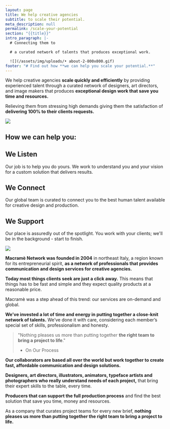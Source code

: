 ```yaml
---
layout: page
title: We help creative agencies
subtitle: to scale their potential.
meta_description: null
permalink: /scale-your-potential
section: "{{title}}"
intro_paragraph: |-
  # Connecting them to

  # a curated network of talents that produces exceptional work.

  ![](/assets/img/uploads/• about-2-800x800.gif)
footer: "# Find out how **we can help you scale your potential.**"
---
```

We help creative agencies **scale quickly and efficiently** by providing experienced talent through a curated network of designers, art directors, and image makers that produces **exceptional design work that save you time and resources.**

Relieving them from stressing high demands giving them the satisfaction of **delivering 100% to their clients requests.**

![](/assets/img/uploads/• about-3-800x800.gif)

## How we can help you:

## **We Listen**
Our job is to help you do yours. We work to understand you and your vision for a custom solution that delivers results.

## **We Connect**
Our global team is curated to connect you to the best human talent available for creative design and production.

## **We Support**
Our place is assuredly out of the spotlight. You work with your clients; we'll be in the background - start to finish.

![](/assets/img/uploads/• about-800x800.gif)

**Macramè Network was founded in 2004** in northeast Italy, a region known for its entrepreneurial spirit, **as a network of professionals that provides communication and design services for creative agencies.**

**Today most things clients seek are just a click away.** This means that things has to be fast and simple and they expect quality products at a reasonable price.

Macramè was a step ahead of this trend: our services are on-demand and global.

**We’ve invested a lot of time and energy in putting together a close-knit network of talents.** We’ve done it with care, considering each member’s special set of skills, professionalism and honesty. 

> "Nothing pleases us more than putting together **the right team to bring a project to life**."
>
> * On Our Process

**Our collaborators are based all over the world but work together to create fast, affordable communication and design solutions.**

**Designers, art directors, illustrators, animators, typeface artists and photographers who really understand needs of each project,** that bring their expert skills to the table, every time.

**Producers that can support the full production process** and find the best solution that save you time, money and resources.

As a company that curates project teams for every new brief, **nothing pleases us more than putting together the right team to bring a project to life.**

